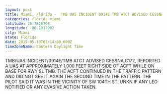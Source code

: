 ```yaml
---
layout: post
title: Miami, Florida -  TMB UAS INCIDENT 0914E TMB ATCT ADVISED CESSNA C172 REPORTED A UAS AT APPROXIMATELY
categories: florida miami
latitude: 25.7616798
longitude: -80.1917902
city: Miami
state: Florida
date: 2015-05-13T05:14:00.000Z
timeZoneName: Eastern Daylight Time
---
```


 TMB/UAS INCIDENT/0914E/TMB ATCT ADVISED CESSNA C172, REPORTED A UAS AT APPROXIMATELY 1,000 FEET RIGHT SIDE OF ACFT WHILE ON BASE FOR RWY 9L TMB. THE ACFT CONTINUED IN THE TRAFFIC PATTERN AND DID NOT SEE IT AGAIN THE SECOND TIME IN THE PATTERN. THE PILOT SAID IT WAS IN THE VICINITY OF SW 104TH ST. UNKN IF ANY LEO NOTIFIED OR ANY EVASIVE ACTION TAKEN. 